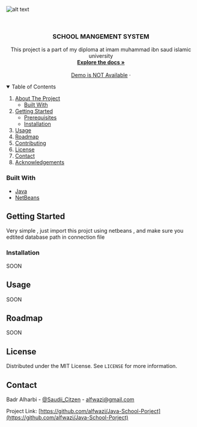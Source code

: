 


![alt text](https://i.ibb.co/0hsxsWV/Login-Page.jpg)

<!-- PROJECT LOGO -->
<br />


  <h3 align="center">SCHOOL MANGEMENT SYSTEM</h3>

  <p align="center">
   This project is a part of my diploma at imam muhammad ibn saud islamic university 
    <br />
    <a href="https://github.com/alfwazi/Java-School-Porject/blob/master/README.md"><strong>Explore the docs »</strong></a>
    <br />
    <br />
    <a href="#">Demo is NOT Available</a>
    ·

  </p>
</p>



<!-- TABLE OF CONTENTS -->
<details open="open">
  <summary>Table of Contents</summary>
  <ol>
    <li>
      <a href="#about-the-project">About The Project</a>
      <ul>
        <li><a href="#built-with">Built With</a></li>
      </ul>
    </li>
    <li>
      <a href="#getting-started">Getting Started</a>
      <ul>
        <li><a href="#prerequisites">Prerequisites</a></li>
        <li><a href="#installation">Installation</a></li>
      </ul>
    </li>
    <li><a href="#usage">Usage</a></li>
    <li><a href="#roadmap">Roadmap</a></li>
    <li><a href="#contributing">Contributing</a></li>
    <li><a href="#license">License</a></li>
    <li><a href="#contact">Contact</a></li>
    <li><a href="#acknowledgements">Acknowledgements</a></li>
  </ol>
</details>



<!-- ABOUT THE PROJECT -->
### Built With
* [Java](https://www.oracle.com/)
* [NetBeans](https://netbeans.apache.org/)


<!-- GETTING STARTED -->
## Getting Started

Very simple , just import this projct using netbeans , and make sure you edtited database path in connection file


### Installation

SOON



<!-- USAGE EXAMPLES -->
## Usage

SOON

<!-- ROADMAP -->
## Roadmap
SOON


<!-- CONTRIBUTING -->




<!-- LICENSE -->
## License

Distributed under the MIT License. See `LICENSE` for more information.



<!-- CONTACT -->
## Contact

Badr Alharbi - [@Saudii_Citzen](https://twitter.com/Saudii_Citzen) - alfwazi@gmail.com

Project Link: [https://github.com/alfwazi/Java-School-Porject](https://github.com/alfwazi/Java-School-Porject)








<!-- MARKDOWN LINKS & IMAGES -->
<!-- https://www.markdownguide.org/basic-syntax/#reference-style-links -->
[contributors-shield]: https://img.shields.io/github/contributors/othneildrew/Best-README-Template.svg?style=for-the-badge
[contributors-url]: https://github.com/othneildrew/Best-README-Template/graphs/contributors
[forks-shield]: https://img.shields.io/github/forks/othneildrew/Best-README-Template.svg?style=for-the-badge
[forks-url]: https://github.com/othneildrew/Best-README-Template/network/members
[stars-shield]: https://img.shields.io/github/stars/othneildrew/Best-README-Template.svg?style=for-the-badge
[stars-url]: https://github.com/othneildrew/Best-README-Template/stargazers
[issues-shield]: https://img.shields.io/github/issues/othneildrew/Best-README-Template.svg?style=for-the-badge
[issues-url]: https://github.com/othneildrew/Best-README-Template/issues
[license-shield]: https://img.shields.io/github/license/othneildrew/Best-README-Template.svg?style=for-the-badge
[license-url]: https://github.com/othneildrew/Best-README-Template/blob/master/LICENSE.txt
[linkedin-shield]: https://img.shields.io/badge/-LinkedIn-black.svg?style=for-the-badge&logo=linkedin&colorB=555
[linkedin-url]: https://linkedin.com/in/othneildrew
[product-screenshot]: images/screenshot.png
